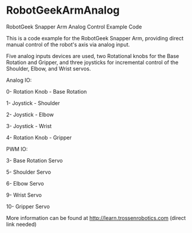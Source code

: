 RobotGeekArmAnalog
==================

RobotGeek Snapper Arm Analog Control Example Code

This is a code example for the RobotGeek Snapper Arm, providing direct manual control of the robot's axis via analog input.

Five analog inputs devices are used, two Rotational knobs for the Base Rotation and Gripper, and three joysticks for 
incremental control of the Shoulder, Elbow, and Wrist servos.


Analog IO:

0- Rotation Knob - Base Rotation

1- Joystick      - Shoulder

2- Joystick      - Elbow

3- Joystick      - Wrist

4- Rotation Knob - Gripper

PWM IO:

3-  Base Rotation Servo

5-  Shoulder Servo

6-  Elbow Servo

9-  Wrist Servo

10- Gripper Servo


More information can be found at http://learn.trossenrobotics.com (direct link needed)
